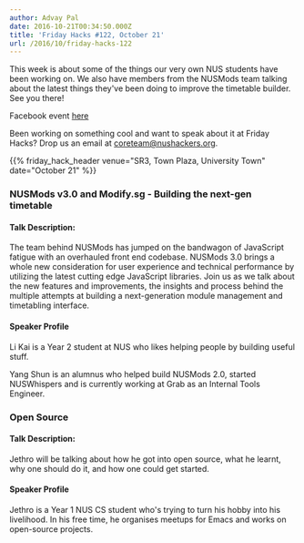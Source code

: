 ```yaml
---
author: Advay Pal
date: 2016-10-21T00:34:50.000Z
title: 'Friday Hacks #122, October 21'
url: /2016/10/friday-hacks-122
---
```


This week is about some of the things our very own NUS students have been working on. We also have members from the NUSMods team talking about the latest things they've been doing to improve the timetable builder. See you there!

Facebook event [here](https://www.facebook.com/events/1101191043328375/)

Been working on something cool and want to speak about it at Friday Hacks? Drop us an email at [coreteam@nushackers.org](mailto:coreteam@nushackers.org).

{{% friday_hack_header venue="SR3, Town Plaza, University Town" date="October 21" %}}

### NUSMods v3.0 and Modify.sg - Building the next-gen timetable

#### Talk Description:

The team behind NUSMods has jumped on the bandwagon of JavaScript fatigue with an overhauled front end codebase. NUSMods 3.0 brings a whole new consideration for user experience and technical performance by utilizing the latest cutting edge JavaScript libraries. Join us as we talk about the new features and improvements, the insights and process behind the multiple attempts at building a next-generation module management and timetabling interface.

#### Speaker Profile

Li Kai is a Year 2 student at NUS who likes helping people by building useful stuff.

Yang Shun is an alumnus who helped build NUSMods 2.0, started NUSWhispers and is currently working at Grab as an Internal Tools Engineer.


### Open Source

#### Talk Description:

Jethro will be talking about how he got into open source, what he learnt, why one should do it, and how one could get started.

#### Speaker Profile

Jethro is a Year 1 NUS CS student who's trying to turn his hobby into his livelihood. In his free time, he organises meetups for Emacs and works on open-source projects.
